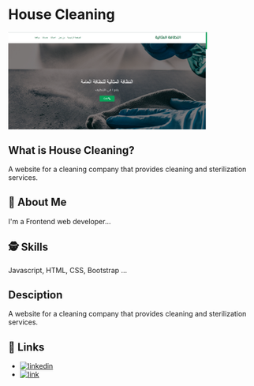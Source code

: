 # House Cleaning

<img align="center" width="80%" src="https://github.com/Mohamed20a/My-Portfolio/blob/main/assets/img/portfolio/cleaning.png">

## What is House Cleaning?
A website for a cleaning company that provides cleaning and sterilization services.

## 🚀 About Me
I'm a Frontend web developer...

  
## 🕵️‍ Skills
Javascript, HTML, CSS, Bootstrap ...

## Desciption
A website for a cleaning company that provides cleaning and sterilization services.

## 🔗 Links

- [![linkedin](https://img.shields.io/badge/linkedin-0A66C2?style=for-the-badge&logo=linkedin&logoColor=white)](https://www.linkedin.com/in/mohamed-ahmed-bb358b239/)
- [![link](https://img.shields.io/badge/link-green?style=for-the-badge&logo=link&logoColor=black)](https://house-cleaniing.netlify.app)

